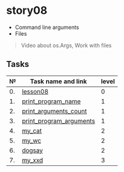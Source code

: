 # story08

- Command line arguments
- Files

> Video about os.Args, Work with files

## Tasks

| №   | Task name and link                                   | level |
| --- | ---------------------------------------------------- | ----- |
| 0.  | [lesson08](./lesson08)                               | 0     |
| 1.  | [print_program_name](./print_program_name)           | 1     |
| 2.  | [print_arguments_count](./print_arguments_count)     | 1     |
| 3.  | [print_program_arguments](./print_program_arguments) | 1     |
| 4.  | [my_cat](./my_cat)                                   | 2     |
| 5.  | [my_wc](./my_wc)                                     | 2     |
| 6.  | [dogsay](./dogsay)                                   | 2     |
| 7.  | [my_xxd](./my_xxd)                                   | 3     |
